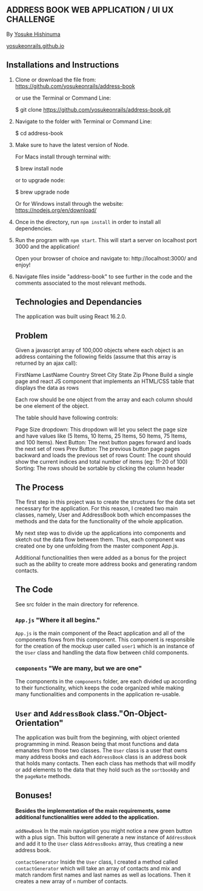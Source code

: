 
## ADDRESS BOOK WEB APPLICATION / UI UX CHALLENGE

By [Yosuke Hishinuma](mailto:yosukeonrails@gmail.com)

[yosukeonrails.github.io](https://github.com/yosukeonrails)

## Installations and Instructions

1. Clone or download the file from:
   https://github.com/yosukeonrails/address-book

   or use the Terminal or Command Line:

   $ git clone https://github.com/yosukeonrails/address-book.git

2. Navigate to the folder with Terminal or Command Line:

   $ cd address-book

3. Make sure to have the latest version of Node.
 
   For Macs install through terminal with:

   $ brew install node

   or to upgrade node:

   $ brew upgrade node 

   Or for Windows install through the website:
   https://nodejs.org/en/download/

4. Once in the directory, run `npm install` in order to install all dependencies. 
   
5. Run the program with `npm start`. This will start a server on localhost port 3000 and the application!

   Open your browser of choice and navigate to: http://localhost:3000/ and enjoy!

8. Navigate files inside "address-book" to see further in the code and the comments associated to the most relevant methods.


   ## Technologies and Dependancies 

   The application was built using React 16.2.0.

   ## Problem

   Given a javascript array of 100,000 objects where each object is an address containing the following fields (assume that this array is returned by an ajax call):

   FirstName
   LastName
   Country
   Street
   City
   State
   Zip
   Phone
   Build a single page and react JS component that implements an HTML/CSS table that displays the data as rows

   Each row should be one object from the array and each column should be one element of the object.

   The table should have following controls:

   Page Size dropdown: This dropdown will let you select the page size and have values like (5 Items, 10 Items, 25 Items, 50 Items, 75 Items, and 100 Items).
   Next Button: The next button pages forward and loads the next set of rows
   Prev Button: The previous button page pages backward and loads the previous set of rows
   Count: The count should show the current indices and total number of items (eg: 11-20 of 100)
   Sorting: The rows should be sortable by clicking the column header

   ## The Process

   The first step in this project was to create the structures for the data set necessary for the application. For this reason, I created two main classes, namely, User and AddressBook both which encompasses the methods and the data for the functionality of the whole application.

   My next step was to divide up the applications into components and sketch out the data flow between them. Thus, each component was created one by one unfolding from the master component App.js. 

   Additional functionalities then were added as a bonus for the project such as the ability to create more address books and generating random contacts.


   ## The Code

   See src folder in the main directory for reference.

   ### `App.js`  "Where it all begins."

   `App.js` is the main component of the React application and all of the components flows from this component.
   This component is responsible for the creation of the mockup user called `user1` which is an instance of the `User` class and handling the data flow between child components. 


   ### `components` "We are many, but we are one"  

   The components in the `components` folder, are each divided up according to their functionality, which keeps the code organized while making many functionalities and components in the application re-usable. 

   ## `User` and `AddressBook` class."On-Object-Orientation"

   The application was built from the beginning, with object oriented programming in mind. Reason being that most functions and data emanates from those two classes.
   The `User` class is a user that owns many address books and each `AddressBook` class is an address book that holds many contacts. Then each class has methods that will modify or add elements to the data that they hold such as the `sortbookBy` and the `pageNate` methods.


   ## Bonuses!

   #### Besides the implementation of the main requirements, some additional functionalities were added to the application.

   `addNewBook`
   In the main navigation you might notice a new green button with a plus sign. This button will generate a new instance of `AddressBook` and add it to the `User` class `AddressBooks` array, thus creating a new address book.

   `contactGenerator`
   Inside the `User` class, I created a method called `contactGenerator` which will take an array of contacts and mix and match random first names and last names as well as locations. Then it creates a new array of `n` number of contacts.



